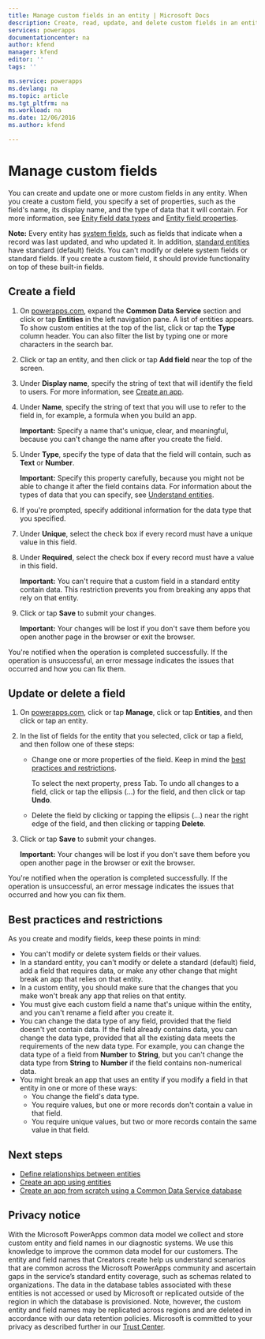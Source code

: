 ```yaml
---
title: Manage custom fields in an entity | Microsoft Docs
description: Create, read, update, and delete custom fields in an entity.
services: powerapps
documentationcenter: na
author: kfend
manager: kfend
editor: ''
tags: ''

ms.service: powerapps
ms.devlang: na
ms.topic: article
ms.tgt_pltfrm: na
ms.workload: na
ms.date: 12/06/2016
ms.author: kfend

---
```

# Manage custom fields
You can create and update one or more custom fields in any entity. When you create a custom field, you specify a set of properties, such as the field's name, its display name, and the type of data that it will contain. For more information, see [Enity field data types](https://docs.microsoft.com/en-us/common-data-service/entity-reference/field-data-types) and [Entity field properties](https://docs.microsoft.com/en-us/common-data-service/entity-reference/field-properties).

**Note:** Every entity has [system fields](data-platform-create-entity.md#system-fields-and-the-record-title-field), such as fields that indicate when a record was last updated, and who updated it. In addition, [standard entities](data-platform-intro.md#standard-entities) have standard (default) fields. You can't modify or delete system fields or standard fields. If you create a custom field, it should provide functionality on top of these built-in fields.

## Create a field
1. On [powerapps.com](https://web.powerapps.com), expand the **Common Data Service** section and click or tap **Entities** in the left navigation pane. A list of entities appears. To show custom entities at the top of the list, click or tap the **Type** column header. You can also filter the list by typing one or more characters in the search bar.
2. Click or tap an entity, and then click or tap **Add field** near the top of the screen.
3. Under **Display name**, specify the string of text that will identify the field to users. For more information, see [Create an app](data-platform-create-app.md).
4. Under **Name**, specify the string of text that you will use to refer to the field in, for example, a formula when you build an app.
   
    **Important:** Specify a name that's unique, clear, and meaningful, because you can't change the name after you create the field.
5. Under **Type**, specify the type of data that the field will contain, such as **Text** or **Number**.
   
    **Important:** Specify this property carefully, because you might not be able to change it after the field contains data. For information about the types of data that you can specify, see [Understand entities](data-platform-intro.md#custom-fields).
6. If you're prompted, specify additional information for the data type that you specified.
7. Under **Unique**, select the check box if every record must have a unique value in this field.
8. Under **Required**, select the check box if every record must have a value in this field.
   
    **Important:** You can't require that a custom field in a standard entity contain data. This restriction prevents you from breaking any apps that rely on that entity.
9. Click or tap **Save** to submit your changes.
   
    **Important:** Your changes will be lost if you don't save them before you open another page in the browser or exit the browser.

You're notified when the operation is completed successfully. If the operation is unsuccessful, an error message indicates the issues that occurred and how you can fix them.

## Update or delete a field
1. On [powerapps.com](https://web.powerapps.com), click or tap **Manage**, click or tap **Entities**, and then click or tap an entity.
2. In the list of fields for the entity that you selected, click or tap a field, and then follow one of these steps:
   
   * Change one or more properties of the field. Keep in mind the [best practices and restrictions](data-platform-manage-fields.md#best-practices-and-restrictions).
     
       To select the next property, press Tab. To undo all changes to a field, click or tap the ellipsis (...) for the field, and then click or tap **Undo**.
   * Delete the field by clicking or tapping the ellipsis (...) near the right edge of the field, and then clicking or tapping **Delete**.
3. Click or tap **Save** to submit your changes.
   
    **Important:** Your changes will be lost if you don't save them before you open another page in the browser or exit the browser.

You're notified when the operation is completed successfully. If the operation is unsuccessful, an error message indicates the issues that occurred and how you can fix them.

## Best practices and restrictions
As you create and modify fields, keep these points in mind:

* You can't modify or delete system fields or their values.
* In a standard entity, you can't modify or delete a standard (default) field, add a field that requires data, or make any other change that might break an app that relies on that entity.
* In a custom entity, you should make sure that the changes that you make won't break any app that relies on that entity.
* You must give each custom field a name that's unique within the entity, and you can't rename a field after you create it.
* You can change the data type of any field, provided that the field doesn't yet contain data. If the field already contains data, you can change the data type, provided that all the existing data meets the requirements of the new data type. For example, you can change the data type of a field from **Number** to **String**, but you can't change the data type from **String** to **Number** if the field contains non-numerical data.
* You might break an app that uses an entity if you modify a field in that entity in one or more of these ways:
  * You change the field's data type.
  * You require values, but one or more records don't contain a value in that field.
  * You require unique values, but two or more records contain the same value in that field.

## Next steps
* [Define relationships between entities](data-platform-entity-lookup.md)
* [Create an app using entities](data-platform-create-app.md)
* [Create an app from scratch using a Common Data Service database](data-platform-create-app-scratch.md)

## Privacy notice
With the Microsoft PowerApps common data model we collect and store custom entity and field names in our diagnostic systems.  We use this knowledge to improve the common data model for our customers. The entity and field names that Creators create help us understand scenarios that are common across the Microsoft PowerApps community and ascertain gaps in the service’s standard entity coverage, such as schemas related to organizations. The data in the database tables associated with these entities is not accessed or used by Microsoft or replicated outside of the region in which the database is provisioned. Note, however, the custom entity and field names may be replicated across regions and are deleted in accordance with our data retention policies. Microsoft is committed to your privacy as described further in our [Trust Center](https://www.microsoft.com/trustcenter/Privacy/default.aspx).

